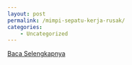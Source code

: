 ```yaml
---
layout: post
permalink: /mimpi-sepatu-kerja-rusak/
categories:
    - Uncategorized
---
```


[Baca Selengkapnya](/09)